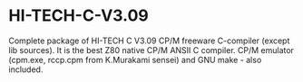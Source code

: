 # HI-TECH-C-V3.09 
Complete package of HI-TECH C V3.09 CP/M freeware C-compiler (except lib sources). 
It is the best Z80 native CP/M ANSII C compiler.
CP/M emulator (cpm.exe, rccp.cpm from K.Murakami sensei) and GNU make - also included.
